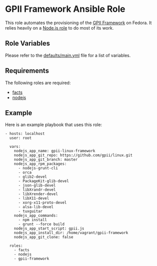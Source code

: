 # GPII Framework Ansible Role

This role automates the provisioning of the [GPII Framework](https://github.com/gpii/linux) on Fedora. It relies heavily on a [Node.js role](https://github.com/idi-ops/ansible-nodejs) to do most of its work.

## Role Variables

Please refer to the [defaults/main.yml](https://github.com/avtar/ansible-gpii-framework/blob/master/defaults/main.yml) file for a list of variables.

## Requirements

The following roles are required:

*  [facts](https://github.com/idi-ops/ansible-facts/)
*  [nodejs](https://github.com/idi-ops/ansible-nodejs/)

## Example

Here is an example playbook that uses this role:

```
- hosts: localhost
  user: root

  vars:
    nodejs_app_name: gpii-linux-framework
    nodejs_app_git_repo: https://github.com/gpii/linux.git
    nodejs_app_git_branch: master
    nodejs_app_rpm_packages:
      - nodejs-grunt-cli
      - orca
      - glib2-devel
      - PackageKit-glib-devel
      - json-glib-devel
      - libXrandr-devel
      - libXrender-devel
      - libX11-devel
      - xorg-x11-proto-devel
      - alsa-lib-devel
      - tuxguitar
    nodejs_app_commands:
      - npm install
      - grunt --force build
    nodejs_app_start_script: gpii.js
    nodejs_app_install_dir: /home/vagrant/gpii-framework
    nodejs_app_git_clone: false

  roles:
    - facts
    - nodejs
    - gpii-framework
```
